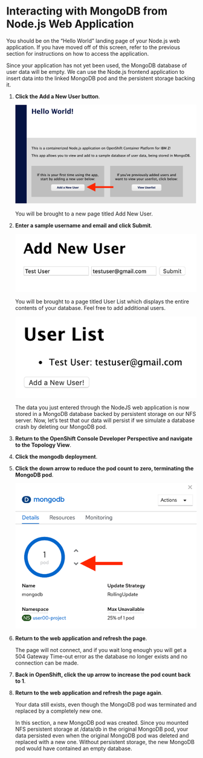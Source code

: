 # Interacting with MongoDB from Node.js Web Application

You should be on the “Hello World” landing page of your Node.js web application. If you have moved off of this screen, refer to the previous section for instructions on how to access the application.

Since your application has not yet been used, the MongoDB database of user data will be empty. We can use the Node.js frontend application to insert data into the linked MongoDB pod and the persistent storage backing it.

1. **Click the Add a New User button**.

    ![node-landing-2](../images/node-landing-2.png)

    You will be brought to a new page titled Add New User.

1. **Enter a sample username and email and click Submit**.

    ![add-new-user](../images/add-new-user.png)

    You will be brought to a page titled User List which displays the entire contents of your database. Feel free to add additional users.

    ![user-list](../images/user-list.png)

    The data you just entered through the NodeJS web application is now stored in a MongoDB database backed by persistent storage on our NFS server. Now, let’s test that our data will persist if we simulate a database crash by deleting our MongoDB pod.

1. **Return to the OpenShift Console Developer Perspective and navigate to the Topology View**.

1. **Click the mongodb deployment**.

1. **Click the down arrow to reduce the pod count to zero, terminating the MongoDB pod**.

    ![mongo-down](../images/mongo-down.png)

1. **Return to the web application and refresh the page**.

    The page will not connect, and if you wait long enough you will get a 504 Gateway Time-out error as the database no longer exists and no connection can be made.

1. **Back in OpenShift, click the up arrow to increase the pod count back to 1**.

1. **Return to the web application and refresh the page again**.

    Your data still exists, even though the MongoDB pod was terminated and replaced by a completely new one.

    In this section, a new MongoDB pod was created. Since you mounted NFS persistent storage at /data/db in the original MongoDB pod, your data persisted even when the original MongoDB pod was deleted and replaced with a new one. Without persistent storage, the new MongoDB pod would have contained an empty database.
